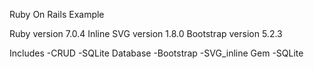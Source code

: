 Ruby On Rails Example

Ruby version 7.0.4
Inline SVG version 1.8.0
Bootstrap version 5.2.3

Includes
-CRUD
-SQLite Database
-Bootstrap
-SVG_inline Gem
-SQLite
